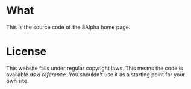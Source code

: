 # What

This is the source code of the 8Alpha home page.

# License

This website falls under regular copyright laws.  This means the code is available
_as a reference_.  You shouldn't use it as a starting point for your own site.
